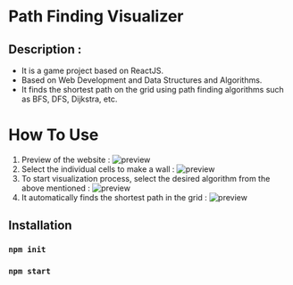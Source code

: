 # Path Finding Visualizer 


## Description : 
* It is a game project based on ReactJS.
* Based on Web Development and Data Structures and Algorithms.  
* It finds the shortest path on the grid using path finding algorithms such as BFS, DFS, Dijkstra, etc.

# How To Use  

1. Preview of the website : ![preview](https://github.com/[harshh06]/[PathFindingVisualizer]/blob/[main]/1.png?raw=true)
2. Select the individual cells to make a wall : ![preview](https://github.com/[harshh06]/[PathFindingVisualizer]/blob/[main]/2.png?raw=true)
3. To start visualization process, select the desired algorithm from the above mentioned : ![preview](https://github.com/[harshh06]/[PathFindingVisualizer]/blob/[branch]/3.png?raw=true)
4. It automatically finds the shortest path in the grid : ![preview](https://github.com/[harshh06]/[PathFindingVisualizer]/blob/[main]/4.png?raw=true)

## Installation 
###  `npm init`
###  `npm start`

